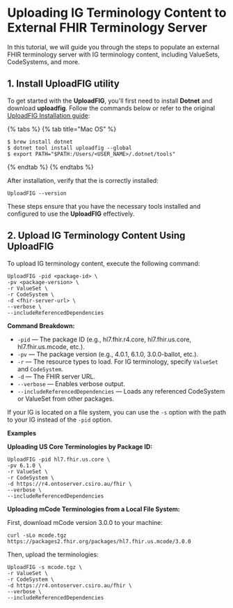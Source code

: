 # Uploading IG Terminology Content to External FHIR Terminology Server

In this tutorial, we will guide you through the steps to populate an external FHIR terminology server with IG terminology content, including ValueSets, CodeSystems, and more.

## 1. Install UploadFIG utility

To get started with the **UploadFIG**, you'll first need to install **Dotnet** and download **uploadfig**. Follow the commands below or refer to the original [UploadFIG Installation guide](https://github.com/brianpos/UploadFIG?tab=readme-ov-file#installation):

{% tabs %}
{% tab title="Mac OS" %}
```
$ brew install dotnet
$ dotnet tool install uploadfig --global
$ export PATH="$PATH:/Users/<USER_NAME>/.dotnet/tools"
```
{% endtab %}
{% endtabs %}

After installation, verify that the is correctly installed:

```
UploadFIG --version
```

These steps ensure that you have the necessary tools installed and configured to use the **UploadFIG** effectively.

## 2. Upload IG Terminology Content Using UploadFIG

To upload IG terminology content, execute the following command:

```shell
UploadFIG -pid <package-id> \
-pv <package-version> \
-r ValueSet \
-r CodeSystem \
-d <fhir-server-url> \
--verbose \
--includeReferencedDependencies
```

**Command Breakdown:**

* `-pid` — The package ID (e.g., hl7.fhir.r4.core, hl7.fhir.us.core, hl7.fhir.us.mcode, etc.).
* `-pv` — The package version (e.g., 4.0.1, 6.1.0, 3.0.0-ballot, etc.).
* `-r` — The resource types to load. For IG terminology, specify `ValueSet` and `CodeSystem`.
* `-d` — The FHIR server URL.
* `--verbose` — Enables verbose output.
* `--includeReferencedDependencies` — Loads any referenced CodeSystem or ValueSet from other packages.

If your IG is located on a file system, you can use the `-s` option with the path to your IG instead of the `-pid` option.

**Examples**

**Uploading US Core Terminologies by Package ID:**

```shell
UploadFIG -pid hl7.fhir.us.core \
-pv 6.1.0 \
-r ValueSet \
-r CodeSystem \ 
-d https://r4.ontoserver.csiro.au/fhir \
--verbose \
--includeReferencedDependencies
```

**Uploading mCode Terminologies from a Local File System:**

First, download mCode version 3.0.0 to your machine:

```shell
curl -sLo mcode.tgz https://packages2.fhir.org/packages/hl7.fhir.us.mcode/3.0.0
```

Then, upload the terminologies:

```shell
UploadFIG -s mcode.tgz \
-r ValueSet \
-r CodeSystem \
-d https://r4.ontoserver.csiro.au/fhir \
--verbose \
--includeReferencedDependencies
```
